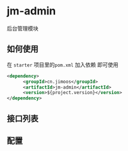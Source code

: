 # jm-admin
后台管理模块

## 如何使用

在 `starter` 项目里的`pom.xml` 加入依赖 即可使用

```xml
<dependency>
      <groupId>cn.jimoos</groupId>
      <artifactId>jm-admin</artifactId>
      <version>${project.version}</version>
</dependency>
```

## 接口列表

## 配置